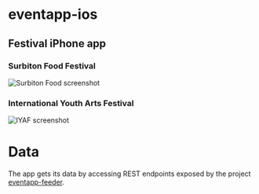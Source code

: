 # eventapp-ios
## Festival iPhone app
### Surbiton Food Festival

![Surbiton Food screenshot](https://github.com/lozarcher/eventapp-ios-foodfest/blob/master/Screenshots/foodfestialiphone.png) 

### International Youth Arts Festival

![IYAF screenshot](https://github.com/lozarcher/eventapp-ios-foodfest/blob/master/Screenshots/iyaf2016.jpg) 

# Data

The app gets its data by accessing REST endpoints exposed by the project [eventapp-feeder](https://github.com/lozarcher/eventapp-feeder/).

